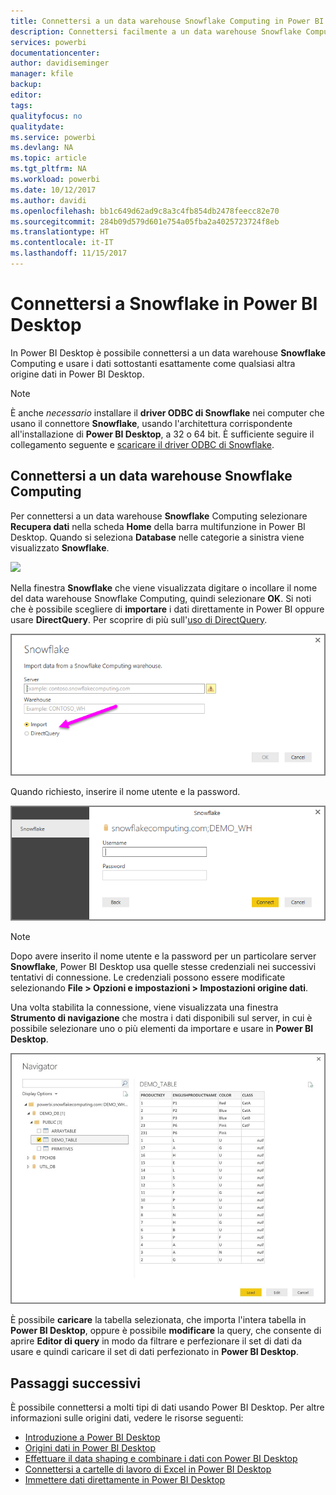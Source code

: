 ```yaml
---
title: Connettersi a un data warehouse Snowflake Computing in Power BI Desktop
description: Connettersi facilmente a un data warehouse Snowflake Computing e usarlo in Power BI Desktop
services: powerbi
documentationcenter: 
author: davidiseminger
manager: kfile
backup: 
editor: 
tags: 
qualityfocus: no
qualitydate: 
ms.service: powerbi
ms.devlang: NA
ms.topic: article
ms.tgt_pltfrm: NA
ms.workload: powerbi
ms.date: 10/12/2017
ms.author: davidi
ms.openlocfilehash: bb1c649d62ad9c8a3c4fb854db2478feecc82e70
ms.sourcegitcommit: 284b09d579d601e754a05fba2a4025723724f8eb
ms.translationtype: HT
ms.contentlocale: it-IT
ms.lasthandoff: 11/15/2017
---
```

# <a name="connect-to-snowflake-in-power-bi-desktop"></a>Connettersi a Snowflake in Power BI Desktop
In Power BI Desktop è possibile connettersi a un data warehouse **Snowflake** Computing e usare i dati sottostanti esattamente come qualsiasi altra origine dati in Power BI Desktop. 

> [!NOTE]
> È anche *necessario* installare il **driver ODBC di Snowflake** nei computer che usano il connettore **Snowflake**, usando l'architettura corrispondente all'installazione di **Power BI Desktop**, a 32 o 64 bit. È sufficiente seguire il collegamento seguente e [scaricare il driver ODBC di Snowflake](http://go.microsoft.com/fwlink/?LinkID=823762).
> 
> 

## <a name="connect-to-a-snowflake-computing-warehouse"></a>Connettersi a un data warehouse Snowflake Computing
Per connettersi a un data warehouse **Snowflake** Computing selezionare **Recupera dati** nella scheda **Home** della barra multifunzione in Power BI Desktop. Quando si seleziona **Database** nelle categorie a sinistra viene visualizzato **Snowflake**.

![](media/desktop-connect-snowflake/connect_snowflake_2b.png)

Nella finestra **Snowflake** che viene visualizzata digitare o incollare il nome del data warehouse Snowflake Computing, quindi selezionare **OK**. Si noti che è possibile scegliere di **importare** i dati direttamente in Power BI oppure usare **DirectQuery**. Per scoprire di più sull'[uso di DirectQuery](desktop-use-directquery.md).

![](media/desktop-connect-snowflake/connect_snowflake_3.png)

Quando richiesto, inserire il nome utente e la password.

![](media/desktop-connect-snowflake/connect_snowflake_4.png)

> [!NOTE]
> Dopo avere inserito il nome utente e la password per un particolare server **Snowflake**, Power BI Desktop usa quelle stesse credenziali nei successivi tentativi di connessione. Le credenziali possono essere modificate selezionando **File > Opzioni e impostazioni > Impostazioni origine dati**.
> 
> 

Una volta stabilita la connessione, viene visualizzata una finestra **Strumento di navigazione** che mostra i dati disponibili sul server, in cui è possibile selezionare uno o più elementi da importare e usare in **Power BI Desktop**.

![](media/desktop-connect-snowflake/connect_snowflake_5.png)

È possibile **caricare** la tabella selezionata, che importa l'intera tabella in **Power BI Desktop**, oppure è possibile **modificare** la query, che consente di aprire **Editor di query** in modo da filtrare e perfezionare il set di dati da usare e quindi caricare il set di dati perfezionato in **Power BI Desktop**.

## <a name="next-steps"></a>Passaggi successivi
È possibile connettersi a molti tipi di dati usando Power BI Desktop. Per altre informazioni sulle origini dati, vedere le risorse seguenti:

* [Introduzione a Power BI Desktop](desktop-getting-started.md)
* [Origini dati in Power BI Desktop](desktop-data-sources.md)
* [Effettuare il data shaping e combinare i dati con Power BI Desktop](desktop-shape-and-combine-data.md)
* [Connettersi a cartelle di lavoro di Excel in Power BI Desktop](desktop-connect-excel.md)   
* [Immettere dati direttamente in Power BI Desktop](desktop-enter-data-directly-into-desktop.md)   

